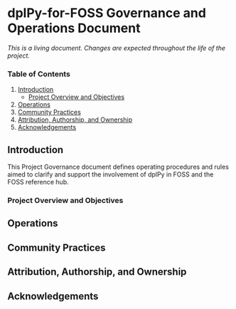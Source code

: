 # dplPy-for-FOSS Governance and Operations Document

*This is a living document. Changes are expected throughout the life of the project.*

### Table of Contents

1. [Introduction](#introduction)
    - [Project Overview and Objectives](#project-overview-and-objectives)
2. [Operations](#operations)
3. [Community Practices](#community-practices)
4. [Attribution, Authorship, and Ownership](#attribution-authorship-and-ownership)
5. [Acknowledgements](#acknowledgements)

## Introduction

This Project Governance document defines operating procedures and rules aimed to clarify and support the involvement of dplPy in FOSS and the FOSS reference hub.

### Project Overview and Objectives
## Operations
## Community Practices
## Attribution, Authorship, and Ownership
## Acknowledgements